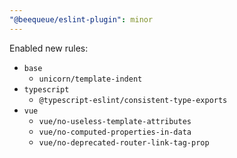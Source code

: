 ```yaml
---
"@beequeue/eslint-plugin": minor
---
```


Enabled new rules:

- `base`
  - `unicorn/template-indent`
- `typescript`
  - `@typescript-eslint/consistent-type-exports`
- `vue`
  - `vue/no-useless-template-attributes`
  - `vue/no-computed-properties-in-data`
  - `vue/no-deprecated-router-link-tag-prop`
